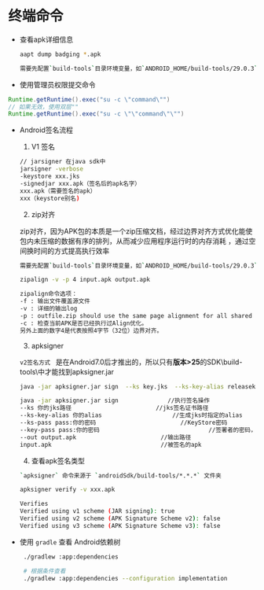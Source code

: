 # 终端命令

- 查看apk详细信息

  ```bash
  aapt dump badging *.apk
  
  需要先配置`build-tools`目录环境变量，如`ANDROID_HOME/build-tools/29.0.3`
  ```

- 使用管理员权限提交命令

```java
Runtime.getRuntime().exec("su -c \"command\"")
// 如果无效，使用双层""
Runtime.getRuntime().exec("su -c \"\"command\"\"")                        
```



- Android签名流程
  
  1. V1 签名
  
  ```bash
  // jarsigner 在java sdk中
  jarsigner -verbose 
  -keystore xxx.jks 
  -signedjar xxx.apk（签名后的apk名字） 
  xxx.apk（需要签名的apk） 
  xxx（keystore别名)
  ```
	2. zip对齐
	
  zip对齐，因为APK包的本质是一个zip压缩文档，经过边界对齐方式优化能使包内未压缩的数据有序的排列，从而减少应用程序运行时的内存消耗 ，通过空间换时间的方式提高执行效率
  
  ```bash
  需要先配置`build-tools`目录环境变量，如`ANDROID_HOME/build-tools/29.0.3`
  
  zipalign -v -p 4 input.apk output.apk
  
  zipalign命令选项：
  -f : 输出文件覆盖源文件
  -v : 详细的输出log
  -p : outfile.zip should use the same page alignment for all shared object files within infile.zip
  -c : 检查当前APK是否已经执行过Align优化。
  另外上面的数字4是代表按照4字节（32位）边界对齐。
  ```
  3. apksigner
  
  `v2签名方式 ` 是在Android7.0后才推出的，所以只有**版本>25**的SDK\build-tools\中才能找到apksigner.jar
  
  ```bash
  java -jar apksigner.jar sign  --ks key.jks  --ks-key-alias releasekey  --ks-pass pass:pp123456  --key-pass pass:pp123456  --out output.apk  input.apk
  
  java -jar apksigner.jar sign           	//执行签名操作
  --ks 你的jks路径                        //jks签名证书路径
  --ks-key-alias 你的alias           			//生成jks时指定的alias
  --ks-pass pass:你的密码          				 //KeyStore密码
  --key-pass pass:你的密码   							 //签署者的密码，即生成jks时指定alias对应的密码
  --out output.apk                        //输出路径
  input.apk                               //被签名的apk
  ```
  4. 查看apk签名类型
  
  ```bash
  `apksigner` 命令来源于 `androidSdk/build-tools/*.*.*` 文件夹
  
  apksigner verify -v xxx.apk
  
  Verifies
  Verified using v1 scheme (JAR signing): true
  Verified using v2 scheme (APK Signature Scheme v2): false
  Verified using v3 scheme (APK Signature Scheme v3): false
	```
  
- 使用 `gradle` 查看 Android依赖树

  ```bash
   ./gradlew :app:dependencies 

   # 根据条件查看
   ./gradlew :app:dependencies --configuration implementation
  ```

